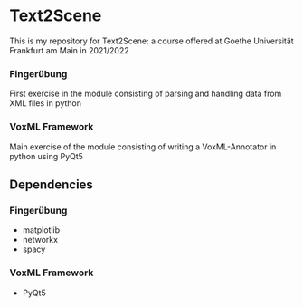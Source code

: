 # Text2Scene 

This is my repository for Text2Scene: a course offered at Goethe Universität Frankfurt am Main in 2021/2022

### Fingerübung
First exercise in the module consisting of parsing and handling data from XML files in python

### VoxML Framework
Main exercise of the module consisting of writing a VoxML-Annotator in python using PyQt5

## Dependencies

### Fingerübung
* matplotlib
* networkx
* spacy

### VoxML Framework
* PyQt5
